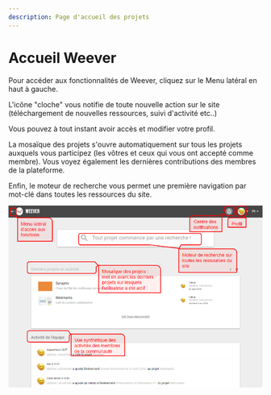 ```yaml
---
description: Page d'accueil des projets
---
```


# Accueil Weever

Pour accéder aux fonctionnalités de Weever, cliquez sur le Menu latéral en haut à gauche.

L'icône "cloche" vous notifie de toute nouvelle action sur le site \(téléchargement de nouvelles ressources, suivi d'activité etc..\)

Vous pouvez à tout instant avoir accès et modifier votre profil.

La mosaïque des projets s'ouvre automatiquement sur tous les projets auxquels vous participez \(les vôtres et ceux qui vous ont accepté comme membre\). Vous voyez également les dernières contributions des membres de la plateforme.

Enfin, le moteur de recherche vous permet une première navigation par mot-clé dans toutes les ressources du site.

![](../.gitbook/assets/weeveraccueil.PNG)

